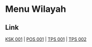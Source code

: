 # Menu Wilayah

## Link

[KSK 001](https://github.com/gigit-pemilu/pemilu-2024-99-luar-negeri/tree/main/pileg-dpr/hitung-suara/sub/99-luar-negeri/sub/13-bangkok-thailand/sub/01-bangkok-thailand/sub/0001-bangkok-thailand/sub/004-ksk-001)
 | 
[POS 001](https://github.com/gigit-pemilu/pemilu-2024-99-luar-negeri/tree/main/pileg-dpr/hitung-suara/sub/99-luar-negeri/sub/13-bangkok-thailand/sub/01-bangkok-thailand/sub/0001-bangkok-thailand/sub/001-pos-001)
 | 
[TPS 001](https://github.com/gigit-pemilu/pemilu-2024-99-luar-negeri/tree/main/pileg-dpr/hitung-suara/sub/99-luar-negeri/sub/13-bangkok-thailand/sub/01-bangkok-thailand/sub/0001-bangkok-thailand/sub/002-tps-001)
 | 
[TPS 002](https://github.com/gigit-pemilu/pemilu-2024-99-luar-negeri/tree/main/pileg-dpr/hitung-suara/sub/99-luar-negeri/sub/13-bangkok-thailand/sub/01-bangkok-thailand/sub/0001-bangkok-thailand/sub/003-tps-002)

